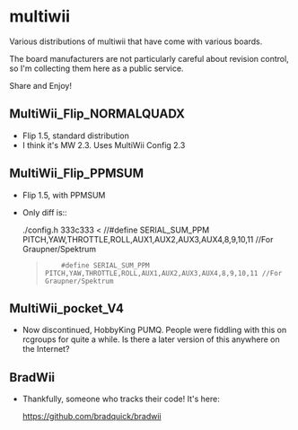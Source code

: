 multiwii
========

Various distributions of multiwii that have come with various boards.

The board manufacturers are not particularly careful about revision
control, so I'm collecting them here as a public service.

Share and Enjoy!

MultiWii_Flip_NORMALQUADX
-------------------------

- Flip 1.5, standard distribution
- I think it's MW 2.3.  Uses MultiWii Config 2.3

MultiWii_Flip_PPMSUM
--------------------

- Flip 1.5, with PPMSUM

- Only diff is::

    ./config.h
    333c333
    <       //#define SERIAL_SUM_PPM         PITCH,YAW,THROTTLE,ROLL,AUX1,AUX2,AUX3,AUX4,8,9,10,11 //For Graupner/Spektrum
    >         #define SERIAL_SUM_PPM         PITCH,YAW,THROTTLE,ROLL,AUX1,AUX2,AUX3,AUX4,8,9,10,11 //For Graupner/Spektrum

MultiWii_pocket_V4
------------------

- Now discontinued, HobbyKing PUMQ.  People were fiddling with this
  on rcgroups for quite a while.  Is there a later version of
  this anywhere on the Internet?

BradWii
-------

- Thankfully, someone who tracks their code!  It's here:

  https://github.com/bradquick/bradwii
